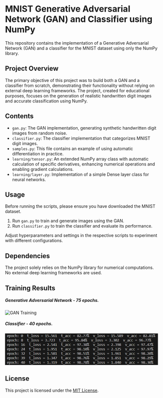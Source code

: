 # MNIST Generative Adversarial Network (GAN) and Classifier using NumPy

This repository contains the implementation of a Generative Adversarial Network (GAN) and a classifier for the MNIST dataset using only the NumPy library.

## Project Overview

The primary objective of this project was to build both a GAN and a classifier from scratch, demonstrating their functionality without relying on external deep learning frameworks. The project, created for educational purposes, focuses on the generation of realistic handwritten digit images and accurate classification using NumPy.



## Contents

- `gan.py`: The GAN implementation, generating synthetic handwritten digit images from random noise.
- `classifier.py`: The classifier implementation that categorizes MNIST digit images.
-  `samples.py`: This file contains an example of using automatic differentiation in practice.
- `learning/tensor.py`: An extended NumPy array class with automatic calculation of specific derivatives, enhancing numerical operations and enabling gradient calculations.
- `learning/layer.py`: Implementation of a simple Dense layer class for neural networks.


## Usage
Before running the scripts, please ensure you have downloaded the MNIST dataset.

1. Run `gan.py` to train and generate images using the GAN.
2. Run `classifier.py` to train the classifier and evaluate its performance.


Adjust hyperparameters and settings in the respective scripts to experiment with different configurations.


## Dependencies

The project solely relies on the NumPy library for numerical computations. No external deep learning frameworks are used.

## Training Results
##### Generative Adversarial Network - 75 epochs.
![GAN Training](readme_files/gan_training.gif)
##### Classifier - 40 epochs.
![Classifier Training](readme_files/classifier_training.png)
## License

This project is licensed under the [MIT License](LICENSE).
